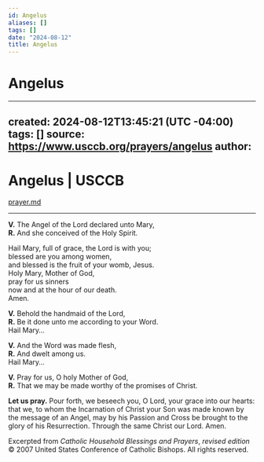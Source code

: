 ```yaml
---
id: Angelus
aliases: []
tags: []
date: "2024-08-12"
title: Angelus
---
```

# Angelus
---
created: 2024-08-12T13:45:21 (UTC -04:00)
tags: []
source: https://www.usccb.org/prayers/angelus
author: 
---

# Angelus | USCCB 

[prayer.md](prayer.md)


---

**V.** The Angel of the Lord declared unto Mary,  
**R.** And she conceived of the Holy Spirit.

Hail Mary, full of grace, the Lord is with you;  
blessed are you among women,  
and blessed is the fruit of your womb, Jesus.  
Holy Mary, Mother of God,  
pray for us sinners  
now and at the hour of our death.  
Amen.

**V.** Behold the handmaid of the Lord,  
**R.** Be it done unto me according to your Word.  
Hail Mary…

**V.** And the Word was made flesh,  
**R.** And dwelt among us.  
Hail Mary…

**V.** Pray for us, O holy Mother of God,  
**R.** That we may be made worthy of the promises of Christ.

**Let us pray.** Pour forth, we beseech you, O Lord, your grace into our hearts: that we, to whom the Incarnation of Christ your Son was made known by the message of an Angel, may by his Passion and Cross be brought to the glory of his Resurrection. Through the same Christ our Lord. Amen.

Excerpted from *Catholic Household Blessings and Prayers*, *revised edition* © 2007 United States Conference of Catholic Bishops. All rights reserved.

